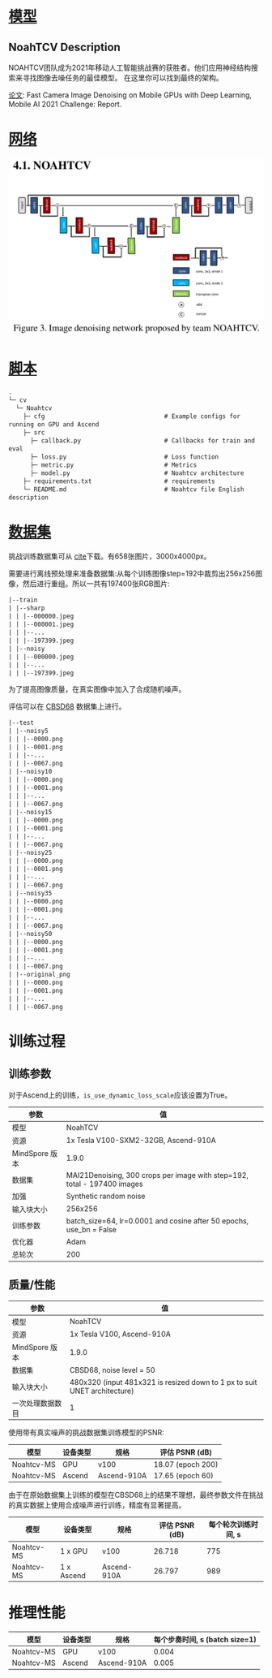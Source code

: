 # [模型](#内容)

## NoahTCV Description

NOAHTCV团队成为2021年移动人工智能挑战赛的获胜者。他们应用神经结构搜索来寻找图像去噪任务的最佳模型。
在这里你可以找到最终的架构。

[论文](https://arxiv.org/pdf/2105.08629.pdf): Fast Camera Image Denoising on Mobile GPUs with Deep Learning, Mobile AI 2021 Challenge: Report.


# [网络](#内容)

![img.png](./image/noahtcv.png)

# [脚本](#内容)

```text
.
└─ cv
  └─ Noahtcv
    ├─ cfg                                 # Example configs for running on GPU and Ascend
    ├─ src
      ├─ callback.py                       # Callbacks for train and eval
      ├─ loss.py                           # Loss function
      ├─ metric.py                         # Metrics
      ├─ model.py                          # Noahtcv architecture
    ├─ requirements.txt                    # requirements
    └─ README.md                           # Noahtcv file English description
```


# [数据集](#内容)

挑战训练数据集可从 [cite](https://competitions.codalab.org/competitions/28120#participate-get-data)下载。有658张图片，3000x4000px。

需要进行离线预处理来准备数据集:从每个训练图像step=192中裁剪出256x256图像，然后进行重组。所以一共有197400张RGB图片:

```
|--train
| |--sharp
| | |--000000.jpeg
| | |--000001.jpeg
| | |--...
| | |--197399.jpeg
| |--noisy
| | |--000000.jpeg
| | |--...
| | |--197399.jpeg
```

为了提高图像质量，在真实图像中加入了合成随机噪声。

评估可以在 [CBSD68](https://www2.eecs.berkeley.edu/Research/Projects/CS/vision/bsds/) 数据集上进行。
```
|--test
| |--noisy5
| | |--0000.png
| | |--0001.png
| | |--...
| | |--0067.png
| |--noisy10
| | |--0000.png
| | |--0001.png
| | |--...
| | |--0067.png
| |--noisy15
| | |--0000.png
| | |--0001.png
| | |--...
| | |--0067.png
| |--noisy25
| | |--0000.png
| | |--0001.png
| | |--...
| | |--0067.png
| |--noisy35
| | |--0000.png
| | |--0001.png
| | |--...
| | |--0067.png
| |--noisy50
| | |--0000.png
| | |--0001.png
| | |--...
| | |--0067.png
| |--original_png
| | |--0000.png
| | |--0001.png
| | |--...
| | |--0067.png
```

# 训练过程

## 训练参数

对于Ascend上的训练，`is_use_dynamic_loss_scale`应该设置为True。

| 参数           | 值                                                           |
| -------------- | ------------------------------------------------------------ |
| 模型           | NoahTCV                                                      |
| 资源           | 1x Tesla V100-SXM2-32GB, Ascend-910A                         |
| MindSpore 版本 | 1.9.0                                                        |
| 数据集         | MAI21Denoising, 300 crops per image with step=192, total - 197400 images |
| 加强           | Synthetic random noise                                       |
| 输入块大小     | 256x256                                                      |
| 训练参数       | batch_size=64, lr=0.0001 and cosine after 50 epochs, use_bn = False |
| 优化器         | Adam                                                         |
| 总轮次         | 200                                                          |

## 质量/性能

| 参数             | 值                                                           |
| ---------------- | ------------------------------------------------------------ |
| 模型             | NoahTCV                                                      |
| 资源             | 1x Tesla V100, Ascend-910A                                   |
| MindSpore 版本   | 1.9.0                                                        |
| 数据集           | CBSD68, noise level = 50                                     |
| 输入块大小       | 480x320 (input 481x321 is resized down to 1 px to suit UNET architecture) |
| 一次处理数据数目 | 1                                                            |

使用带有真实噪声的挑战数据集训练模型的PSNR:

| 模型       | 设备类型 | 规格        | 评估 PSNR (dB)    |
| ---------- | -------- | ----------- | ----------------- |
| Noahtcv-MS | GPU      | v100        | 18.07 (epoch 200) |
| Noahtcv-MS | Ascend   | Ascend-910A | 17.65 (epoch 60)  |

由于在原始数据集上训练的模型在CBSD68上的结果不理想，最终参数文件在挑战的真实数据上使用合成噪声进行训练，精度有显著提高。

| 模型       | 设备类型   | 规格        | 评估 PSNR (dB) | 每个轮次训练时间, s |
| ---------- | ---------- | ----------- | -------------- | ------------------- |
| Noahtcv-MS | 1 x GPU    | v100        | 26.718         | 775                 |
| Noahtcv-MS | 1 x Ascend | Ascend-910A | 26.797         | 989                 |

# 推理性能

| 模型       | 设备类型 | 规格        | 每个步奏时间, s (batch size=1) |
| ---------- | -------- | ----------- | ------------------------------ |
| Noahtcv-MS | GPU      | v100        | 0.004                          |
| Noahtcv-MS | Ascend   | Ascend-910A | 0.005                          |
